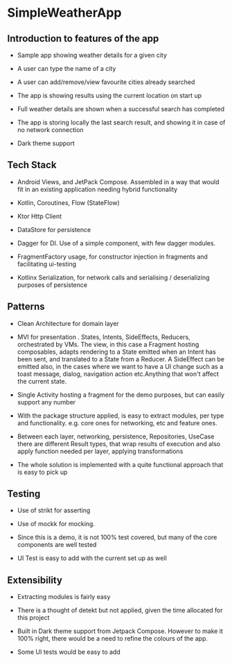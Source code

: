 # SimpleWeatherApp

## Introduction to features of the app

- Sample app showing weather details for a given city

- A user can type the name of a city

- A user can add/remove/view favourite cities already searched

- The app is showing results using the current location on start up

- Full weather details are shown when a successful search has completed

- The app is storing locally the last search result, and showing it in case of no network connection

- Dark theme support

## Tech Stack

- Android Views, and JetPack Compose. Assembled in a way that would fit in an existing application
  needing hybrid functionality

- Kotlin, Coroutines, Flow (StateFlow)

- Ktor Http Client

- DataStore for persistence

- Dagger for DI. Use of a simple component, with few dagger modules.

- FragmentFactory usage, for constructor injection in fragments and facilitating ui-testing

- Kotlinx Serialization, for network calls and serialising / deserializing purposes of persistence

## Patterns

- Clean Architecture for domain layer

- MVI for presentation . States, Intents, SideEffects, Reducers, orchestrated by VMs. The view, in
  this case a Fragment hosting composables, adapts rendering to a State emitted when an Intent has
  been sent, and translated to a State from a Reducer. A SideEffect can be emitted also, in the
  cases where we want to have a UI change such as a toast message, dialog, navigation action
  etc.Anything that won't affect the current state.

- Single Activity hosting a fragment for the demo purposes, but can easily support any number

- With the package structure applied, is easy to extract modules, per type and functionality. e.g.
  core ones for networking, etc and feature ones.

- Between each layer, networking, persistence, Repositories, UseCase there are different Result
  types, that wrap results of execution and also apply function needed per layer, applying
  transformations

- The whole solution is implemented with a quite functional approach that is easy to pick up

## Testing

- Use of strikt for asserting

- Use of mockk for mocking.

- Since this is a demo, it is not 100% test covered, but many of the core components are well tested

- UI Test is easy to add with the current set up as well

## Extensibility

- Extracting modules is fairly easy

- There is a thought of detekt but not applied, given the time allocated for this project

- Built in Dark theme support from Jetpack Compose. However to make it 100% right, there would be a
  need to refine the colours of the app.

- Some UI tests would be easy to add